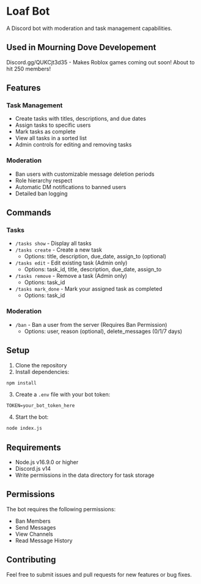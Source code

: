 # Loaf Bot

A Discord bot with moderation and task management capabilities.

## Used in Mourning Dove Developement 
Discord.gg/QUKCjt3d35 - Makes Roblox games coming out soon! About to hit 250 members!

## Features

### Task Management
- Create tasks with titles, descriptions, and due dates
- Assign tasks to specific users
- Mark tasks as complete
- View all tasks in a sorted list
- Admin controls for editing and removing tasks

### Moderation
- Ban users with customizable message deletion periods
- Role hierarchy respect
- Automatic DM notifications to banned users
- Detailed ban logging

## Commands

### Tasks
- `/tasks show` - Display all tasks
- `/tasks create` - Create a new task
  - Options: title, description, due_date, assign_to (optional)
- `/tasks edit` - Edit existing task (Admin only)
  - Options: task_id, title, description, due_date, assign_to
- `/tasks remove` - Remove a task (Admin only)
  - Options: task_id
- `/tasks mark_done` - Mark your assigned task as completed
  - Options: task_id

### Moderation
- `/ban` - Ban a user from the server (Requires Ban Permission)
  - Options: user, reason (optional), delete_messages (0/1/7 days)

## Setup

1. Clone the repository
2. Install dependencies:
```bash
npm install
```
3. Create a `.env` file with your bot token:
```env
TOKEN=your_bot_token_here
```
4. Start the bot:
```bash
node index.js
```

## Requirements
- Node.js v16.9.0 or higher
- Discord.js v14
- Write permissions in the data directory for task storage

## Permissions
The bot requires the following permissions:
- Ban Members
- Send Messages
- View Channels
- Read Message History

## Contributing
Feel free to submit issues and pull requests for new features or bug fixes.
